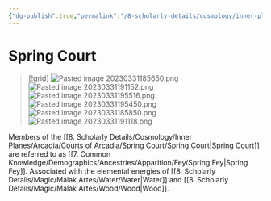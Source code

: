 ```yaml
---
{"dg-publish":true,"permalink":"/8-scholarly-details/cosmology/inner-planes/arcadia/courts-of-arcadia/spring-court/spring-court/","noteIcon":""}
---
```


# Spring Court

>[!grid]
>![Pasted image 20230331185650.png](/img/user/x.%20Assets/Attachments/Pasted%20image%2020230331185650.png)
>![Pasted image 20230331191152.png](/img/user/x.%20Assets/Attachments/Pasted%20image%2020230331191152.png)
>![Pasted image 20230331195516.png](/img/user/x.%20Assets/Attachments/Pasted%20image%2020230331195516.png)
>![Pasted image 20230331195450.png](/img/user/x.%20Assets/Attachments/Pasted%20image%2020230331195450.png)
>![Pasted image 20230331185850.png](/img/user/x.%20Assets/Attachments/Pasted%20image%2020230331185850.png)
>![Pasted image 20230331191118.png](/img/user/x.%20Assets/Attachments/Pasted%20image%2020230331191118.png)
>

Members of the [[8. Scholarly Details/Cosmology/Inner Planes/Arcadia/Courts of Arcadia/Spring Court/Spring Court\|Spring Court]] are referred to as [[7. Common Knowledge/Demographics/Ancestries/Apparition/Fey/Spring Fey\|Spring Fey]]. Associated with the elemental energies of [[8. Scholarly Details/Magic/Malak Artes/Water/Water\|Water]] and [[8. Scholarly Details/Magic/Malak Artes/Wood/Wood\|Wood]].

